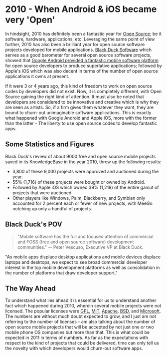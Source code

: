 # 2010 - When Android & iOS became very 'Open'

In hindsight, 2010 has definitely been a fantastic year for <a href="http://en.wikipedia.org/wiki/Open_source">Open Source</a>; be it software, hardware, applications, etc. Leveraging the same point of view further, 2010 has also been a brilliant year for open source software projects developed for mobile applications. <a href="http://www.blackducksoftware.com/">Black Duck Software</a> which serves as a good barometer for several open source software projects, showed that <a href="http://www.pcworld.com/article/210384/android_no_2_mobile_os_apple_eats_its_dust.html?tk=rel_news">Google Android provided a fantastic mobile software platform</a> for open source developers to produce superlative applications; followed by Apple's iOS which was also decent in terms of the number of open source applications it owns at present.

If it were 3 or 4 years ago, this kind of freedom to work on open source codes by developers did not exist. Now, it is completely different, with Open Source gaining the right kind of attention. It must also be noted that developers are considered to be innovative and creative which is why they are seen as artists. So, if a firm gives them whatever they want, they are bound to churn-out unimaginable software applications. This is exactly what happened with Google Android and Apple iOS, more with the former than the latter - The liberty to use open source codes to develop fantastic apps. 

## Some Statistics and Figures

Black Duck's review of about 9000 free and open source mobile projects saved in its KnowledgeBase in the year 2010, threw up the following results:

* 3,800 of these 9,000 projects were approved and auctioned during the year.
* 55% (1,716) of these projects were bought or owned by Android.
* Followed by Apple iOS which owned 39% (1,219) of the entire gamut of projects that were auctioned.
* Other players like Windows, Palm, Blackberry, and Symbian only accounted for 2 percent each or fewer of new projects, with MeeGo notching up only a handful of projects.

## Black Duck's POV

> "Mobile software has the full and focused attention of commercial and FOSS (free and open source software) development communities." -- Peter Vescuso, Executive VP at Black Duck.

"As mobile apps displace desktop applications and mobile devices displace laptops and desktops, we expect to see broad commercial developer interest in the top mobile development platforms as well as consolidation in the number of platforms that draw developer support."

## The Way Ahead

To understand what lies ahead it is essential for us to understand another fact which happened during 2010, wherein several mobile projects were not licensed. The popular licenses were <a href="http://www.gnu.org/licenses/gpl.html">GPL</a>, <a href="http://www.opensource.org/licenses/mit-license.php">MIT</a>, <a href="http://www.apache.org/licenses/LICENSE-2.0.html">Apache</a>, <a href="http://www.opensource.org/licenses/bsd-license.php">BSD</a>, and <a href="http://www.microsoft.com/licensing/default.aspx">Microsoft</a>. The numbers are without much doubt expected to grow, and I just am not referring to the number of licenses - am also talking about the number of open source mobile projects that will be accepted by not just one or two mobile phone OS companies but more than that. This is what could be expected in 2011 in terms of numbers. As far as the expectations with respect to the kind of projects that could be delivered, time can only tell us the novelty with which developers would churn-out software apps.
